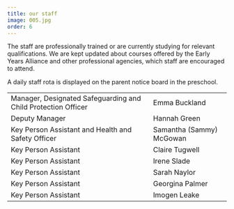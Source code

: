 ```yaml
---
title: our staff
image: 005.jpg
order: 6
---
```


The staff are professionally trained or are currently studying for relevant qualifications. We are kept updated about courses offered by the Early Years Alliance and other professional agencies, which staff are encouraged to attend.

A daily staff rota is displayed on the parent notice board in the preschool.

|                                                               |                          |
| ------------------------------------------------------------- | ------------------------ |
| Manager, Designated Safeguarding and Child Protection Officer | Emma Buckland            |
| Deputy Manager                                                | Hannah Green             |
| Key Person Assistant and Health and Safety Officer            | Samantha (Sammy) McGowan |
| Key Person Assistant                                          | Claire Tugwell           |
| Key Person Assistant                                          | Irene Slade              |
| Key Person Assistant                                          | Sarah Naylor             |
| Key Person Assistant                                          | Georgina Palmer          |
| Key Person Assistant                                          | Imogen Leake             |
